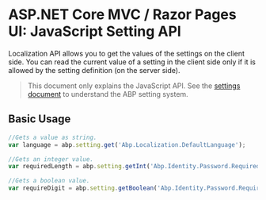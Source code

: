 # ASP.NET Core MVC / Razor Pages UI: JavaScript Setting API

Localization API allows you to get the values of the settings on the client side. You can read the current value of a setting in the client side only if it is allowed by the setting definition (on the server side).

> This document only explains the JavaScript API. See the [settings document](../../../Settings.md) to understand the ABP setting system.

## Basic Usage

````js
//Gets a value as string.
var language = abp.setting.get('Abp.Localization.DefaultLanguage');

//Gets an integer value.
var requiredLength = abp.setting.getInt('Abp.Identity.Password.RequiredLength');

//Gets a boolean value.
var requireDigit = abp.setting.getBoolean('Abp.Identity.Password.RequireDigit');
````

